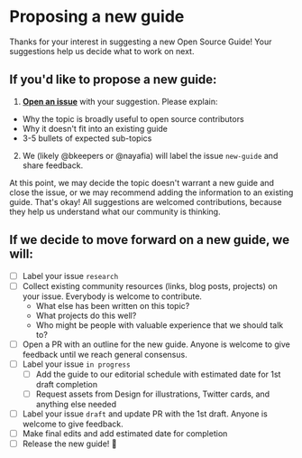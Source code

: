 # Proposing a new guide

Thanks for your interest in suggesting a new Open Source Guide! Your suggestions help us decide what to work on next.

## If you'd like to propose a new guide:

1. **[Open an issue](https://github.com/github/opensource.guide/issues)** with your suggestion. Please explain:
  * Why the topic is broadly useful to open source contributors
  * Why it doesn't fit into an existing guide
  * 3-5 bullets of expected sub-topics
2. We (likely @bkeepers or @nayafia) will label the issue ```new-guide``` and share feedback.

At this point, we may decide the topic doesn't warrant a new guide and close the issue, or we may recommend adding the information to an existing guide. That's okay! All suggestions are welcomed contributions, because they help us understand what our community is thinking.

## If we decide to move forward on a new guide, we will:

- [ ] Label your issue ```research```
- [ ] Collect existing community resources (links, blog posts, projects) on your issue. Everybody is welcome to contribute.
  * What else has been written on this topic?
  * What projects do this well?
  * Who might be people with valuable experience that we should talk to?
- [ ] Open a PR with an outline for the new guide. Anyone is welcome to give feedback until we reach general consensus.
- [ ] Label your issue ```in progress```
  - [ ] Add the guide to our editorial schedule with estimated date for 1st draft completion
  - [ ] Request assets from Design for illustrations, Twitter cards, and anything else needed
- [ ] Label your issue ```draft``` and update PR with the 1st draft. Anyone is welcome to give feedback.
- [ ] Make final edits and add estimated date for completion
- [ ] Release the new guide! 🎉
